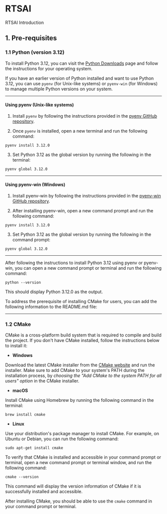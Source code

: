 # RTSAI

RTSAI Introduction

## 1. Pre-requisites

### 1.1 Python (version 3.12)

To install Python 3.12, you can visit the [Python Downloads](https://www.python.org/downloads/) page and follow the instructions for your operating system.

If you have an earlier version of Python installed and want to use Python 3.12, you can use `pyenv` (for Unix-like systems) or `pyenv-win` (for Windows) to manage multiple Python versions on your system.

------

#### Using pyenv (Unix-like systems)

1. Install `pyenv` by following the instructions provided in the [pyenv GitHub repository](https://github.com/pyenv/pyenv#installation).

2. Once `pyenv` is installed, open a new terminal and run the following command: 

```shell
pyenv install 3.12.0
```

3. Set Python 3.12 as the global version by running the following in the terminal:

```shell
pyenv global 3.12.0
```

------

#### Using pyenv-win (Windows)

1. Install pyenv-win by following the instructions provided in the [pyenv-win GitHub repository](https://github.com/pyenv-win/pyenv-win#installation).

2. After installing pyenv-win, open a new command prompt and run the following command: 

```shell
pyenv install 3.12.0
```

3. Set Python 3.12 as the global version by running the following in the command prompt:

```shell
pyenv global 3.12.0
```

------

After following the instructions to install Python 3.12 using pyenv or pyenv-win, you can open a new command prompt or terminal and run the following command: 

```shell
python --version
```

This should display Python 3.12.0 as the output. 

To address the prerequisite of installing CMake for users, you can add the following information to the README.md file:

------

### 1.2 CMake

CMake is a cross-platform build system that is required to compile and build the project. If you don't have CMake installed, follow the instructions below to install it:

- **Windows**

Download the latest CMake installer from the [CMake website](https://cmake.org/download/) and run the installer. Make sure to add CMake to your system's PATH during the installation process, by _*choosing the "Add CMake to the system PATH for all users" option*_ in the CMake installer. 

- **macOS**

Install CMake using Homebrew by running the following command in the terminal:

```shell
brew install cmake
```

- **Linux**

Use your distribution's package manager to install CMake. For example, on Ubuntu or Debian, you can run the following command:

```shell
sudo apt-get install cmake
```

To verify that CMake is installed and accessible in your command prompt or terminal, open a new command prompt or terminal window, and run the following command: 

```shell
cmake --version
```

This command will display the version information of CMake if it is successfully installed and accessible. 

After installing CMake, you should be able to use the `cmake` command in your command prompt or terminal.

